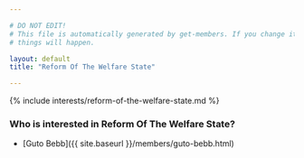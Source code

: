 ```yaml
---

# DO NOT EDIT!
# This file is automatically generated by get-members. If you change it, bad
# things will happen.

layout: default
title: "Reform Of The Welfare State"

---
```


{% include interests/reform-of-the-welfare-state.md %}

### Who is interested in Reform Of The Welfare State?


* [Guto Bebb]({{ site.baseurl }}/members/guto-bebb.html)

